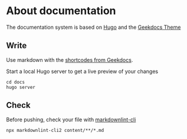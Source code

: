 # About documentation

The documentation system is based on [Hugo](https://gohugo.io/) and the [Geekdocs Theme](https://geekdocs.de/)

## Write
Use markdown with the [shortcodes from Geekdocs](https://geekdocs.de/shortcodes/).

Start a local Hugo server to get a live preview of your changes
```shell
cd docs
hugo server
```

## Check
Before pushing, check your file with [markdownlint-cli](https://github.com/igorshubovych/markdownlint-cli)
```shell
npx markdownlint-cli2 content/**/*.md
```